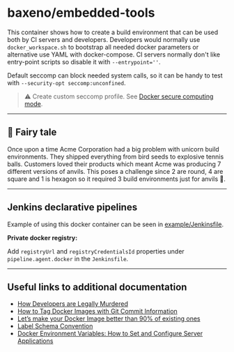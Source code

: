 # baxeno/embedded-tools

This container shows how to create a build environment that can be used both by CI servers and developers.
Developers would normally use `docker_workspace.sh` to bootstrap all needed docker parameters or alternative use YAML with docker-compose.
CI servers normally don't like entry-point scripts so disable it with `--entrypoint=''`.

Default seccomp can block needed system calls, so it can be handy to test with `--security-opt seccomp:unconfined`.

> :warning: Create custom seccomp profile. See [Docker secure computing mode](https://docs.docker.com/engine/security/seccomp/).

---
:unicorn: Fairy tale
---

Once upon a time Acme Corporation had a big problem with unicorn build environments.
They shipped everything from bird seeds to explosive tennis balls.
Customers loved their products which meant Acme was producing 7 different versions of anvils.
This poses a challenge since 2 are round, 4 are square and 1 is hexagon so it required
3 build environments just for anvils :hammer:.

---
Jenkins declarative pipelines
---

Example of using this docker container can be seen in [example/Jenkinsfile](example/Jenkinsfile).

**Private docker registry:**

Add `registryUrl` and `registryCredentialsId` properties under `pipeline.agent.docker` in the `Jenkinsfile`.

---
Useful links to additional documentation
---

- [How Developers are Legally Murdered](https://www.praqma.com/stories/legally-murdered-developers/)
- [How to Tag Docker Images with Git Commit Information](https://blog.scottlowe.org/2017/11/08/how-tag-docker-images-git-commit-information/)
- [Let’s make your Docker Image better than 90% of existing ones](https://medium.com/@chamilad/lets-make-your-docker-image-better-than-90-of-existing-ones-8b1e5de950d)
- [Label Schema Convention](http://label-schema.org/rc1/)
- [Docker Environment Variables: How to Set and Configure Server Applications](https://stackify.com/docker-environment-variables/)
